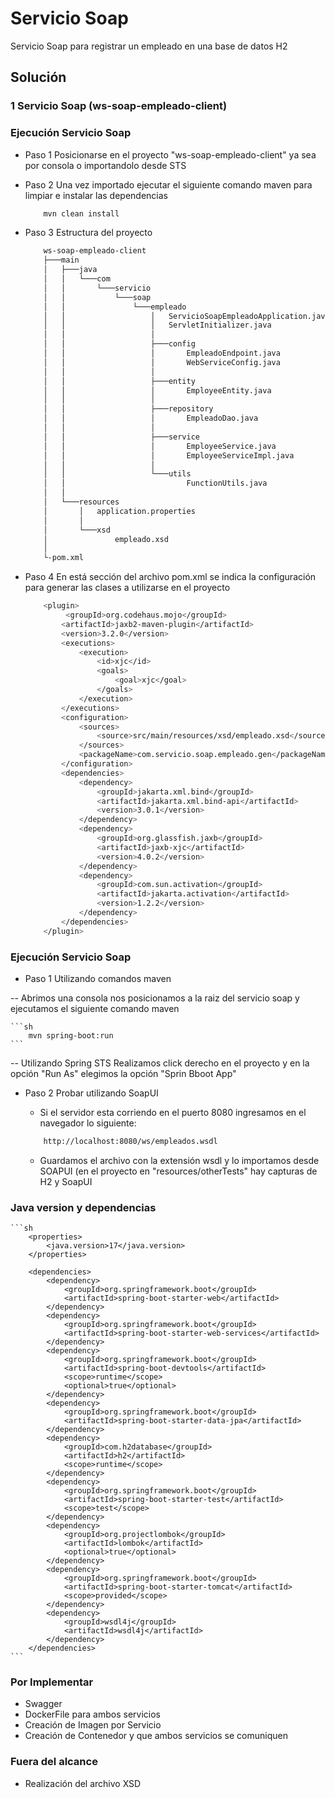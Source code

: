 # Servicio Soap

Servicio Soap para registrar un empleado en una base de datos H2

## Solución

### 1 Servicio Soap (ws-soap-empleado-client)


### Ejecución Servicio Soap

- Paso 1 Posicionarse en el proyecto "ws-soap-empleado-client" ya sea por consola o importandolo desde STS

- Paso 2 Una vez importado ejecutar el siguiente comando maven para limpiar e instalar las dependencias
	
	```sh
		mvn clean install
	```	
 
- Paso 3 Estructura del proyecto

	```sh
		ws-soap-empleado-client
		├───main
		│   ├───java
		│   │   └───com
		│   │       └───servicio
		│   │           └───soap
		│   │               └───empleado
		│   │                   │   ServicioSoapEmpleadoApplication.java
		│   │                   │   ServletInitializer.java
		│   │                   │
		│   │                   ├───config
		│   │                   │       EmpleadoEndpoint.java
		│   │                   │       WebServiceConfig.java
		│   │                   │
		│   │                   ├───entity
		│   │                   │       EmployeeEntity.java
		│   │                   │
		│   │                   ├───repository
		│   │                   │       EmpleadoDao.java
		│   │                   │
		│   │                   ├───service
		│   │                   │       EmployeeService.java
		│   │                   │       EmployeeServiceImpl.java
		│   │                   │
		│   │                   └───utils
		│   │                           FunctionUtils.java
		│   │
		│   └───resources
		│       │   application.properties
		│       │
		│       └───xsd
		│               empleado.xsd
		│
		└-pom.xml		
	```
	
- Paso 4 En está sección del archivo pom.xml se indica la configuración para generar las clases a utilizarse en el proyecto
	
	```sh
		<plugin>
			 <groupId>org.codehaus.mojo</groupId>
			<artifactId>jaxb2-maven-plugin</artifactId>
			<version>3.2.0</version>
			<executions>
				<execution>
					<id>xjc</id>
					<goals>
						<goal>xjc</goal>
					</goals>
				</execution>
			</executions>
			<configuration>
				<sources>
					<source>src/main/resources/xsd/empleado.xsd</source>
				</sources>
				<packageName>com.servicio.soap.empleado.gen</packageName>
			</configuration>
			<dependencies>
				<dependency>
					<groupId>jakarta.xml.bind</groupId>
					<artifactId>jakarta.xml.bind-api</artifactId>
					<version>3.0.1</version>
				</dependency>
				<dependency>
					<groupId>org.glassfish.jaxb</groupId>
					<artifactId>jaxb-xjc</artifactId>
					<version>4.0.2</version>
				</dependency>
				<dependency>
					<groupId>com.sun.activation</groupId>
					<artifactId>jakarta.activation</artifactId>
					<version>1.2.2</version>
				</dependency>
			</dependencies>
		</plugin>
	```

### Ejecución Servicio Soap 

- Paso 1 Utilizando comandos maven 

-- Abrimos una consola nos posicionamos a la raiz del servicio soap y ejecutamos el siguiente comando maven

	```sh
		mvn spring-boot:run
	```

-- Utilizando Spring STS
	Realizamos click derecho en el proyecto y en la opción "Run As" elegimos la opción "Sprin Bboot App"

- Paso 2 Probar utilizando SoapUI
	
	- Si el servidor esta corriendo en el puerto 8080 ingresamos en el navegador lo siguiente:
	
	```sh
		http://localhost:8080/ws/empleados.wsdl
	```
	
	- Guardamos el archivo con la extensión wsdl y lo importamos desde SOAPUI (en el proyecto en "resources/otherTests" hay capturas de H2 y SoapUI
	

### Java version y dependencias 
	
	```sh
		<properties>
			<java.version>17</java.version>
		</properties>

		<dependencies>
			<dependency>
				<groupId>org.springframework.boot</groupId>
				<artifactId>spring-boot-starter-web</artifactId>
			</dependency>
			<dependency>
				<groupId>org.springframework.boot</groupId>
				<artifactId>spring-boot-starter-web-services</artifactId>
			</dependency>
			<dependency>
				<groupId>org.springframework.boot</groupId>
				<artifactId>spring-boot-devtools</artifactId>
				<scope>runtime</scope>
				<optional>true</optional>
			</dependency>
			<dependency>
				<groupId>org.springframework.boot</groupId>
				<artifactId>spring-boot-starter-data-jpa</artifactId>
			</dependency>
			<dependency>
				<groupId>com.h2database</groupId>
				<artifactId>h2</artifactId>
				<scope>runtime</scope>
			</dependency>
			<dependency>
				<groupId>org.springframework.boot</groupId>
				<artifactId>spring-boot-starter-test</artifactId>
				<scope>test</scope>
			</dependency>
			<dependency>
				<groupId>org.projectlombok</groupId>
				<artifactId>lombok</artifactId>
				<optional>true</optional>
			</dependency>
			<dependency>
				<groupId>org.springframework.boot</groupId>
				<artifactId>spring-boot-starter-tomcat</artifactId>
				<scope>provided</scope>
			</dependency>
			<dependency>
				<groupId>wsdl4j</groupId>
				<artifactId>wsdl4j</artifactId>
			</dependency>
		</dependencies>
	```


### Por Implementar
- Swagger
- DockerFile para ambos servicios
- Creación de Imagen por Servicio
- Creación de Contenedor y que ambos servicios se comuniquen


### Fuera del alcance
- Realización del archivo XSD 
